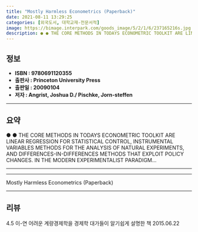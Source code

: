 ```yaml
---
title: "Mostly Harmless Econometrics (Paperback)"
date: 2021-08-11 13:29:25
categories: [외국도서, 대학교재-전문서적]
image: https://bimage.interpark.com/goods_image/5/2/1/6/237165216s.jpg
description: ● ● THE CORE METHODS IN TODAYS ECONOMETRIC TOOLKIT ARE LINEAR REGRESSION FOR STATISTICAL CONTROL, INSTRUMENTAL VARIABLES METHODS FOR THE ANALYSIS OF NATURAL E
---
```


## **정보**

- **ISBN : 9780691120355**
- **출판사 : Princeton University Press**
- **출판일 : 20090104**
- **저자 : Angrist, Joshua D./ Pischke, Jorn-steffen**

------



## **요약**

●  ●  THE CORE METHODS IN TODAYS ECONOMETRIC TOOLKIT ARE LINEAR REGRESSION FOR STATISTICAL CONTROL, INSTRUMENTAL VARIABLES METHODS FOR THE ANALYSIS OF NATURAL EXPERIMENTS, AND DIFFERENCES-IN-DIFFERENCES METHODS THAT EXPLOIT POLICY CHANGES. IN THE MODERN EXPERIMENTALIST PARADIGM... 

------



------


Mostly Harmless Econometrics (Paperback) 

------


## **리뷰** 

4.5 이-연 어려운 계량경제학을 경제학 대가들이 알기쉽게 설명한 책 2015.06.22 <br/>